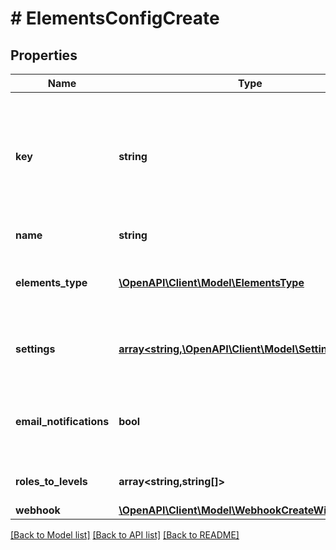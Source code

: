 # # ElementsConfigCreate

## Properties

Name | Type | Description | Notes
------------ | ------------- | ------------- | -------------
**key** | **string** | A URL-friendly name of the elements_config (i.e: slug). You will be able to query later using this key instead of the id (UUID) of the elements_config. |
**name** | **string** | The name of the elements_config |
**elements_type** | [**\OpenAPI\Client\Model\ElementsType**](ElementsType.md) | The type of the elements interface, e.g: user management |
**settings** | [**array<string,\OpenAPI\Client\Model\Settings>**](Settings.md) | Obj with the options of the elements interface, e.g: primary color |
**email_notifications** | **bool** | Whether to send email notifications to users using your Email Provider you set | [optional] [default to false]
**roles_to_levels** | **array<string,string[]>** | Obj with levels as keys and role ids as values |
**webhook** | [**\OpenAPI\Client\Model\WebhookCreateWithElements**](WebhookCreateWithElements.md) |  | [optional]

[[Back to Model list]](../../README.md#models) [[Back to API list]](../../README.md#endpoints) [[Back to README]](../../README.md)
